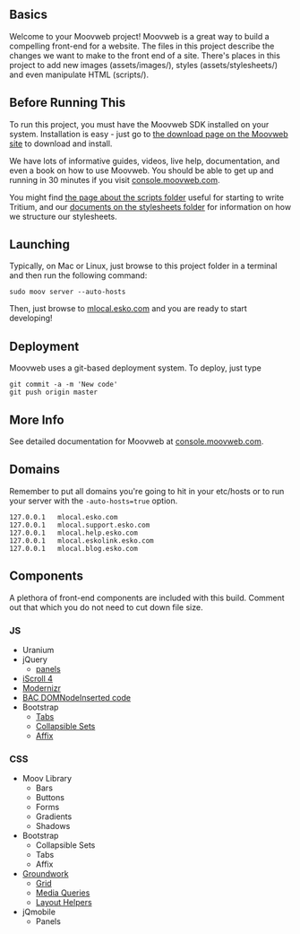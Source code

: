 ## Basics

Welcome to your Moovweb project! Moovweb is a great way to build a compelling front-end for a website. The files in this project describe the changes we want to make to the front end of a site. There's places in this project to add new images (assets/images/), styles (assets/stylesheets/) and even manipulate HTML (scripts/).

## Before Running This

To run this project, you must have the Moovweb SDK installed on your system. Installation is easy - just go to [the download page on the Moovweb site](http://console.moovweb.com/download) to download and install.

We have lots of informative guides, videos, live help, documentation, and even a book on how to use Moovweb. You should be able to get up and running in 30 minutes if you visit [console.moovweb.com](http://console.moovweb.com).

You might find [the page about the scripts folder](http://console.moovweb.com/learn/reference/configuration/pages) useful for starting to write Tritium, and our [documents on the stylesheets folder](http://console.moovweb.com/learn/reference/configuration/stylesheet) for information on how we structure our stylesheets.

## Launching

Typically, on Mac or Linux, just browse to this project folder in a terminal and then run the following command:

    sudo moov server --auto-hosts

Then, just browse to [mlocal.esko.com](http://mlocal.esko.com) and you are ready to start developing!

## Deployment

Moovweb uses a git-based deployment system. To deploy, just type

    git commit -a -m 'New code'
    git push origin master

## More Info

See detailed documentation for Moovweb at [console.moovweb.com](http://console.moovweb.com).

## Domains
Remember to put all domains you're going to hit in your etc/hosts or to run your server with the `-auto-hosts=true` option.


    127.0.0.1   mlocal.esko.com
    127.0.0.1   mlocal.support.esko.com
    127.0.0.1   mlocal.help.esko.com
    127.0.0.1   mlocal.eskolink.esko.com
    127.0.0.1   mlocal.blog.esko.com

## Components

A plethora of front-end components are included with this build. Comment out that which you do not need to cut down file size.

### JS

* Uranium
* jQuery
  * [panels](http://jquerymobile.com/demos/1.3.0-beta.1/docs/panels/#)
* [iScroll 4](http://cubiq.org/iscroll-4)
* [Modernizr](http://modernizr.com/)
* [BAC DOMNodeInserted code](http://www.backalleycoder.com/2012/04/25/i-want-a-damnodeinserted/)
* Bootstrap
  * [Tabs](http://twitter.github.io/bootstrap/javascript.html#tabs)
  * [Collapsible Sets](http://twitter.github.io/bootstrap/javascript.html#collapse)
  * [Affix](http://twitter.github.io/bootstrap/javascript.html#affix)

### CSS

* Moov Library
  * Bars
  * Buttons
  * Forms
  * Gradients
  * Shadows
* Bootstrap
  * Collapsible Sets
  * Tabs
  * Affix
* [Groundwork](http://groundwork.sidereel.com/)
  * [Grid](http://groundwork.sidereel.com/?url=grid)
  * [Media Queries](http://groundwork.sidereel.com/?url=media-queries)
  * [Layout Helpers](http://groundwork.sidereel.com/?url=helpers)
* jQmobile
  * Panels
